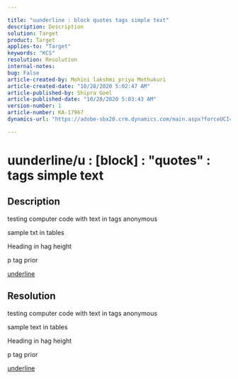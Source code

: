 ```yaml
---

title: "uunderline : block quotes tags simple text"
description: Description
solution: Target
product: Target
applies-to: "Target"
keywords: "KCS"
resolution: Resolution
internal-notes:
bug: False
article-created-by: Mohini lakshmi priya Mothukuri
article-created-date: "10/28/2020 5:02:47 AM"
article-published-by: Shipra Goel
article-published-date: "10/28/2020 5:03:43 AM"
version-number: 1
article-number: KA-17967
dynamics-url: "https://adobe-sbx20.crm.dynamics.com/main.aspx?forceUCI=1&pagetype=entityrecord&etn=knowledgearticle&id=5f3c62d1-da18-eb11-a813-000d3a19f370"

---
```


# uunderline/u : [block] : "quotes" : tags simple text

## Description

testing computer code with text in tags anonymous

sample txt in tables


Heading in hag height



p tag prior

<u>underline</u>

## Resolution

testing computer code with text in tags anonymous

sample text in tables


Heading in hag height



p tag prior

<u>underline</u>
